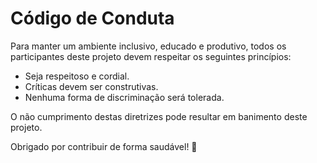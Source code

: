 # Código de Conduta

Para manter um ambiente inclusivo, educado e produtivo, todos os participantes deste projeto devem respeitar os seguintes princípios:

- Seja respeitoso e cordial.
- Críticas devem ser construtivas.
- Nenhuma forma de discriminação será tolerada.

O não cumprimento destas diretrizes pode resultar em banimento deste projeto.

Obrigado por contribuir de forma saudável! 🤝
